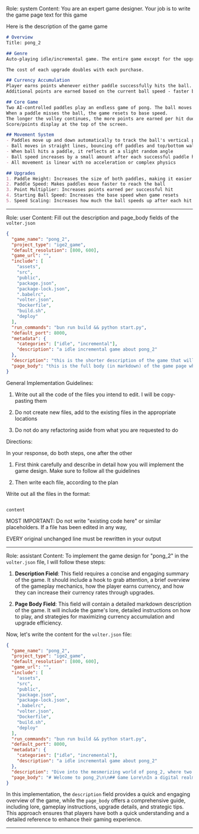 Role: system
Content: You are an expert game designer. Your job is to write the game page text for this game

Here is the description of the game game
```markdown docs/overview.md
# Overview
Title: pong_2

## Genre
Auto-playing idle/incremental game. The entire game except for the upgrades is fully automated. The player will earn more of the primary currency over time

The cost of each upgrade doubles with each purchase.

## Currency Accumulation
Player earns points whenever either paddle successfully hits the ball. Points are the primary currency.
Additional points are earned based on the current ball speed - faster balls generate more points per hit.

## Core Game
Two AI-controlled paddles play an endless game of pong. The ball moves between them, gradually speeding up.
When a paddle misses the ball, the game resets to base speed.
The longer the volley continues, the more points are earned per hit due to increased ball speed.
Score/points display at the top of the screen.

## Movement System
- Paddles move up and down automatically to track the ball's vertical position
- Ball moves in straight lines, bouncing off paddles and top/bottom walls
- When ball hits a paddle, it reflects at a slight random angle
- Ball speed increases by a small amount after each successful paddle hit
- All movement is linear with no acceleration or complex physics

## Upgrades
1. Paddle Height: Increases the size of both paddles, making it easier to hit the ball
2. Paddle Speed: Makes paddles move faster to reach the ball
3. Point Multiplier: Increases points earned per successful hit
4. Starting Ball Speed: Increases the base speed when game resets
5. Speed Scaling: Increases how much the ball speeds up after each hit

```
__________________
Role: user
Content: Fill out the description and page_body fields of the `volter.json` 

```json volter.json
{
  "game_name": "pong_2",
  "project_type": "ige2_game",
  "default_resolution": [800, 600],
  "game_url": "",
  "include": [
    "assets",
    "src",
    "public",
    "package.json",
    "package-lock.json",
    ".babelrc",
    "volter.json",
    "Dockerfile",
    "build.sh",
    "deploy"
  ],
  "run_commands": "bun run build && python start.py",
  "default_port": 8000,
  "metadata": {
    "categories": ["idle", "incremental"],
    "description": "a idle incremental game about pong_2"
  },
  "description": "this is the shorter description of the game that will be shown when the game is shared. It should include one sentence to grab the reader's attention and then a brief set of description of what happens in the game - specifically how to play, what happens, how to earn currency, and how to increase currency rates",
  "page_body": "this is the full body (in markdown) of the game page which includes the game lore, instructions, and strategies",
}
```



General Implementation Guidelines:

1. Write out all the code of the files you intend to edit. I will be copy-pasting them

2. Do not create new files, add to the existing files in the appropriate locations

3. Do not do any refactoring aside from what you are requested to do



Directions:

In your response, do both steps, one after the other

1. First think carefully and describe in detail how you will implement the game design. Make sure to follow all the guidelines

2. Then write each file, according to the plan



Write out all the files in the format:

```filetype filepath

content

```



MOST IMPORTANT: Do not write "existing code here" or similar placeholders. If a file has been edited in any way,

EVERY original unchanged line must be rewritten in your output
__________________
Role: assistant
Content: To implement the game design for "pong_2" in the `volter.json` file, I will follow these steps:

1. **Description Field**: This field requires a concise and engaging summary of the game. It should include a hook to grab attention, a brief overview of the gameplay mechanics, how the player earns currency, and how they can increase their currency rates through upgrades.

2. **Page Body Field**: This field will contain a detailed markdown description of the game. It will include the game's lore, detailed instructions on how to play, and strategies for maximizing currency accumulation and upgrade efficiency.

Now, let's write the content for the `volter.json` file:

```json volter.json
{
  "game_name": "pong_2",
  "project_type": "ige2_game",
  "default_resolution": [800, 600],
  "game_url": "",
  "include": [
    "assets",
    "src",
    "public",
    "package.json",
    "package-lock.json",
    ".babelrc",
    "volter.json",
    "Dockerfile",
    "build.sh",
    "deploy"
  ],
  "run_commands": "bun run build && python start.py",
  "default_port": 8000,
  "metadata": {
    "categories": ["idle", "incremental"],
    "description": "a idle incremental game about pong_2"
  },
  "description": "Dive into the mesmerizing world of pong_2, where two AI-controlled paddles engage in an endless volley. Earn points every time a paddle hits the ball, with faster speeds yielding more rewards. Upgrade your paddles and ball speed to maximize your point collection and climb the leaderboard!",
  "page_body": "# Welcome to pong_2\n\n## Game Lore\nIn a digital realm where time stands still, two paddles are locked in an eternal dance, bouncing a ball back and forth in a never-ending game of pong. As the overseer of this realm, your task is to enhance their performance and reap the rewards of their ceaseless efforts.\n\n## How to Play\n- **Automatic Gameplay**: Sit back and watch as the AI-controlled paddles keep the ball in play.\n- **Earning Points**: Gain points every time the ball hits a paddle. The faster the ball, the more points you earn.\n- **Game Reset**: If a paddle misses, the game resets to the base speed, but your accumulated points remain.\n\n## Upgrades\nEnhance your game with strategic upgrades:\n1. **Paddle Height**: Increase paddle size for easier hits.\n2. **Paddle Speed**: Boost paddle movement speed to catch the ball more effectively.\n3. **Point Multiplier**: Amplify the points earned per hit.\n4. **Starting Ball Speed**: Begin each game at a higher speed.\n5. **Speed Scaling**: Increase the rate at which the ball speeds up after each hit.\n\n## Strategies\n- **Focus on Point Multiplier**: Early investment in point multipliers can significantly boost your earnings.\n- **Balance Upgrades**: While paddle upgrades help maintain longer volleys, don't neglect speed-related upgrades to maximize point potential.\n- **Adapt to Game Resets**: Use resets as an opportunity to reassess and optimize your upgrade strategy.\n\nEmbark on this idle adventure and see how far you can push the limits of pong_2!"
}
```

In this implementation, the `description` field provides a quick and engaging overview of the game, while the `page_body` offers a comprehensive guide, including lore, gameplay instructions, upgrade details, and strategic tips. This approach ensures that players have both a quick understanding and a detailed reference to enhance their gaming experience.
__________________

